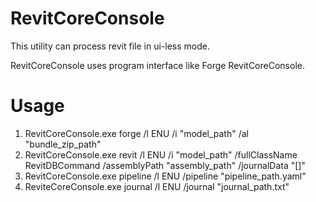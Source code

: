 # RevitCoreConsole

This utility can process revit file in ui-less mode.

RevitCoreConsole uses program interface like Forge RevitCoreConsole.

# Usage

1. RevitCoreConsole.exe forge /l ENU /i "model_path" /al "bundle_zip_path"
2. RevitCoreConsole.exe revit /l ENU /i "model_path" /fullClassName RevitDBCommand /assemblyPath "assembly_path" /journalData "[]"
3. RevitCoreConsole.exe pipeline /l ENU /pipeline "pipeline_path.yaml"
4. ReviteCoreConsole.exe journal /l ENU /journal "journal_path.txt"
